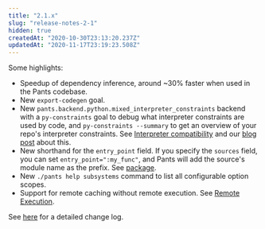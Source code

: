 ```yaml
---
title: "2.1.x"
slug: "release-notes-2-1"
hidden: true
createdAt: "2020-10-30T23:13:20.237Z"
updatedAt: "2020-11-17T23:19:23.508Z"
---
```

Some highlights:

- Speedup of dependency inference, around ~30% faster when used in the Pants codebase.
- New `export-codegen` goal.
- New `pants.backend.python.mixed_interpreter_constraints` backend with a `py-constraints` goal to debug what interpreter constraints are used by code, and `py-constraints --summary` to get an overview of your repo's interpreter constraints. See [Interpreter compatibility](doc:python-interpreter-compatibility) and our [blog post](https://blog.pantsbuild.org/python-3-migrations/) about this.
- New shorthand for the `entry_point` field. If you specify the `sources` field, you can set `entry_point=":my_func"`, and Pants will add the source's module name as the prefix. See [package](doc:python-package-goal).
- New `./pants help subsystems` command to list all configurable option scopes.
- Support for remote caching without remote execution. See [Remote Execution](doc:remote-execution).

See [here](https://github.com/pantsbuild/pants/blob/master/src/python/pants/notes/2.1.x.rst) for a detailed change log.